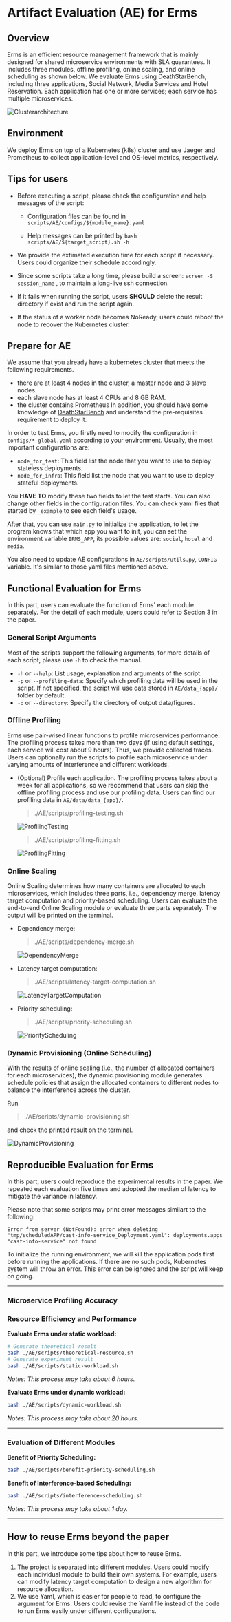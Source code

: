 # Artifact Evaluation (AE) for Erms

## Overview

Erms is an efficient resource management framework that is mainly designed for shared microservice environments with SLA guarantees. It includes three modules, offline profiling, online scaling, and online scheduling as shown below. We evaluate Erms using DeathStarBench, including three applications, Social Network, Media Services and Hotel Reservation. Each application has one or more services; each service has multiple microservices.

![Clusterarchitecture](./Erms.png)

## Environment

We deploy Erms on top of a Kubernetes (k8s) cluster and use Jaeger and Prometheus to collect application-level and OS-level metrics, respectively.

## Tips for users

* Before executing a script, please check the configuration and help messages of the script:
  * Configuration files can be found in `scripts/AE/configs/${module_name}.yaml`

  * Help messages can be printed by `bash scripts/AE/${target_script}.sh -h`

* We provide the extimated execution time for each script if necessary. Users could organize their schedule accordingly.
* Since some scripts take a long time, please build a screen: `screen -S session_name` , to maintain a long-live ssh connection.
* If it fails when running the script, users **SHOULD** delete the result directory if exist and run the script again.
* If the status of a worker node becomes NoReady, users could reboot the node to recover the Kubernetes cluster.

## Prepare for AE

We assume that you already have a kubernetes cluster that meets the following requirements.
* there are at least 4 nodes in the cluster, a master node and 3 slave nodes.
* each slave node has at least 4 CPUs and 8 GB RAM.
* the cluster contains Prometheus
In addition, you should have some knowledge of [DeathStarBench](https://github.com/delimitrou/DeathStarBench/tree/master/mediaMicroservices) and understand the pre-requisites requirement to deploy it.

In order to test Erms, you firstly need to modify the configuration in `configs/*-global.yaml` according to your environment. Usually, the most important configurations are:
* `node_for_test`: This field list the node that you want to use to deploy stateless deployments.
* `node_for_infra`: This field list the node that you want to use to deploy stateful deployments.

You **HAVE TO** modify these two fields to let the test starts. You can also change other fields in the configuration files. You can check yaml files that started by `_example` to see each field's usage.

After that, you can use `main.py` to initialize the application, to let the program knows that which app you want to init, you can set the environment variable `ERMS_APP`, its possible values are: `social`, `hotel` and `media`.

You also need to update AE configurations in `AE/scripts/utils.py`, `CONFIG` variable. It's similar to those yaml files mentioned above.

## Functional Evaluation for Erms

In this part, users can evaluate the function of Erms' each module separately. For the detail of each module, users could refer to Section 3 in the paper.

### General Script Arguments

Most of the scripts support the following arguments, for more details of each script, please use `-h` to check the manual.
* `-h` or `--help`: List usage, explanation and arguments of the script.
* `-p` or `--profiling-data`: Specify which profiling data will be used in the script. If not specified, the script will use data stored in `AE/data_{app}/` folder by default.
* `-d` or `--directory`: Specify the directory of output data/figures.


### Offline Profiling

Erms use pair-wised linear functions to profile microservices performance. The profiling process takes more than two days (if using default settings, each service will cost about 9 hours). Thus, we provide collected traces. Users can optionally run the scripts to profile each microservice under varying amounts of interference and different workloads.
  
- (Optional) Profile each application. The profiling process takes about a week for all applications, so we recommend that users can skip the offline profiling process and use our profiling data. Users can find our profiling data in `AE/data/data_{app}/`.

  > ./AE/scripts/profiling-testing.sh

  ![ProfilingTesting](./doc/img/profiling-testing.png)

  > ./AE/scripts/profiling-fitting.sh

  ![ProfilingFitting](./doc/img/profiling-fitting.png)


### Online Scaling

Online Scaling determines how many containers are allocated to each microservices, which includes three parts, i.e., dependency merge, latency target computation and priority-based scheduling. Users can evaluate the end-to-end Online Scaling module or evaluate three parts separately. The output will be printed on the terminal.

* Dependency merge:

  > ./AE/scripts/dependency-merge.sh

  ![DependencyMerge](doc/img/scaling-dependency-merge.png)

- Latency target computation:

  > ./AE/scripts/latency-target-computation.sh

  ![LatencyTargetComputation](doc/img/scaling-latency-target-computation.png)
- Priority scheduling:

  > ./AE/scripts/priority-scheduling.sh

  ![PriorityScheduling](doc/img/scaling-priority-scheduling.png)
  

### Dynamic Provisioning (Online Scheduling)

With the results of online scaling (i.e., the number of allocated containers for each microservices), the dynamic provisioning module generates schedule policies that assign the allocated containers to different nodes to balance the interference across the cluster.

Run

> ./AE/scripts/dynamic-provisioning.sh

and check the printed result on the terminal.

  ![DynamicProvisioning](doc/img/scheduling.png)

## Reproducible Evaluation for Erms

In this part, users could reproduce the experimental results in the paper. We repeated each evaluation five times and adopted the median of latency to mitigate the variance in latency.

Please note that some scripts may print error messages similart to the following:

```
Error from server (NotFound): error when deleting "tmp/scheduledAPP/cast-info-service_Deployment.yaml": deployments.apps "cast-info-service" not found
```

To initialize the running environment, we will kill the application pods first before running the applications. If there are no such pods, Kubernetes system will throw an error. This error can be ignored and the script will keep on going.

---

### Microservice Profiling Accuracy

### Resource Efficiency and Performance

**Evaluate Erms under static workload:**

```bash
# Generate theoretical result
bash ./AE/scripts/theoretical-resource.sh
# Generate experiment result
bash ./AE/scripts/static-workload.sh
```

*Notes: This process may take about 6 hours.*

**Evaluate Erms under dynamic workload:**

```bash
bash ./AE/scripts/dynamic-workload.sh
```

*Notes: This process may take about 20 hours.*

---

### Evaluation of Different Modules

**Benefit of Priority Scheduling:**

```bash
bash ./AE/scripts/benefit-priority-scheduling.sh
```

**Benefit of Interference-based Scheduling:**

```bash
bash ./AE/scripts/interference-scheduling.sh
```

*Notes: This process may take about 1 day.*

---

## How to reuse Erms beyond the paper

In this part, we introduce some tips about how to reuse Erms.

1. The project is separated into different modules. Users could modify each individual module to build their own systems. For example, users can modify latency target computation to design a new algorithm for resource allocation.
2. We use Yaml, which is easier for people to read, to configure the argument for Erms. Users could revise the Yaml file instead of the code to run Erms easily under different configurations.
